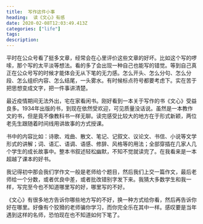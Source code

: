 ```yaml
---
title:  写作这件小事
heading:  读《文心》有感
date: 2020-02-08T12:03:49.413Z
categories: ["life"]
tags: 
description: 
---
```



平时在公众号看了挺多文章，经常会在心里评价这些文章的好坏。比如这个写的啰嗦，那个写的太平淡等想法。看的多了会出现一种自己也能写的错觉。等到自己真正在公众号写的时候才能体会无从下笔的无力感。怎么开头、怎么分句、怎么分段、怎么组织内容、怎么结尾，一头雾水。有时候标点符号都要考虑下。实在苦于把思想变成文字，把一件事讲清楚。

最近疫情期间无法外出，宅在家看闲书。刚好看到一本关于写作的书《文心》受益良多。1934年出版的书，到现在依然受欢迎，可见质量没话说。虽然是一本教作文的书，但是竟不像教科书一样无聊。读完感受比较大的地方在于形式新颖，两位老先生跟随着时间线用讲故事的方式授课。

书中的内容比如：诗歌、戏曲、散文、笔记、记叙文、议论文、书信、小说等文学形式的讲解；词、语汇、语调、语感、修辞、风格等的用法；全部穿插在几家人几个学生的成长故事中。整本书叙述轻松幽默，不知不觉就读完了。在我看来是一本超越了课本的好书。

我记得初中那会我们学作文一般是老师给个题目，然后我们上交一篇作文，最后老师给一个分数，或者优良中差，或者批改错别字发下来。我猜大多数学生和我一样，写完至今也不知道哪里写的好，哪里写的不好。

《文心》有很多地方告诉你哪些地方写的不好，换一种方式给你看，然后再告诉你好在哪里。好像有个狡猾的老师骗你学习，而你完全乐在其中一样。感叹要是当年遇到这样的名师，恐怕现在也不知道如何下笔了。

